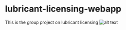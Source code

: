 # lubricant-licensing-webapp
This is the group project on lubricant licensing 
![alt text](https://ibb.co/xYgDDmj)

